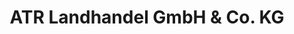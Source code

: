 ---
title: "ATR Landhandel GmbH & Co. KG"
url: /moelln/atr-landhandel-gmbh-und-co-kg/
shop: Großhandel
---